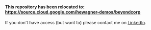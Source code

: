 #### This repository has been relocated to: https://source.cloud.google.com/hewagner-demos/beyondcorp

If you don't have access (but want to) please contact me on [LinkedIn](https://www.linkedin.com/in/hermann-wagner/).
